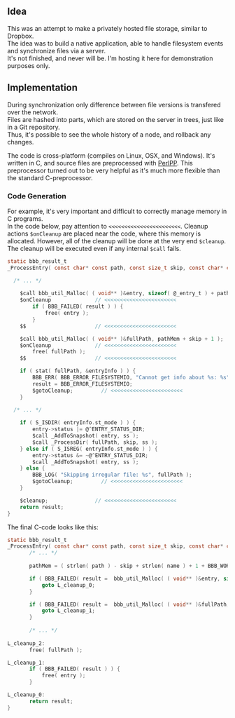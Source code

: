 ## Idea

This was an attempt to make a privately hosted file storage, similar to Dropbox.  
The idea was to build a native application, able to handle filesystem events and synchronize files via a server.  
It's not finished, and never will be. I'm hosting it here for demonstration purposes only.

## Implementation

During synchronization only difference between file versions is transfered over the network.  
Files are hashed into parts, which are stored on the server in trees, just like in a Git repository.  
Thus, it's possible to see the whole history of a node, and rollback any changes.

The code is cross-platform (compiles on Linux, OSX, and Windows). It's written in C, and source files are preprocessed with [PerlPP](https://github.com/d-ash/perlpp). This preprocessor turned out to be very helpful as it's much more flexible than the standard C-preprocessor.

### Code Generation

For example, it's very important and difficult to correctly manage memory in C programs.  
In the code below, pay attention to `<<<<<<<<<<<<<<<<<<<<<<<`. Cleanup actions `$onCleanup` are placed near the code, where this memory is allocated. However, all of the cleanup will be done at the very end `$cleanup`. The cleanup will be executed even if any internal `$call` fails.

```C
static bbb_result_t
_ProcessEntry( const char* const path, const size_t skip, const char* const name, @_t* const ss ) {

  /* ... */
  
	$call bbb_util_Malloc( ( void** )&entry, sizeof( @_entry_t ) + pathMem );
	$onCleanup              // <<<<<<<<<<<<<<<<<<<<<<<
		if ( BBB_FAILED( result ) ) {
			free( entry );
		}
	$$                      // <<<<<<<<<<<<<<<<<<<<<<<

	$call bbb_util_Malloc( ( void** )&fullPath, pathMem + skip + 1 );
	$onCleanup              // <<<<<<<<<<<<<<<<<<<<<<<
		free( fullPath );
	$$                      // <<<<<<<<<<<<<<<<<<<<<<<

	if ( stat( fullPath, &entryInfo ) ) {
		BBB_ERR( BBB_ERROR_FILESYSTEMIO, "Cannot get info about %s: %s", fullPath, strerror( errno ) );
		result = BBB_ERROR_FILESYSTEMIO;
		$gotoCleanup;         // <<<<<<<<<<<<<<<<<<<<<<<
	}

  /* ... */
  
	if ( S_ISDIR( entryInfo.st_mode ) ) {
		entry->status |= @^ENTRY_STATUS_DIR;
		$call _AddToSnapshot( entry, ss );
		$call _ProcessDir( fullPath, skip, ss );
	} else if ( S_ISREG( entryInfo.st_mode ) ) {
		entry->status &= ~@^ENTRY_STATUS_DIR;
		$call _AddToSnapshot( entry, ss );
	} else {
		BBB_LOG( "Skipping irregular file: %s", fullPath );
		$gotoCleanup;         // <<<<<<<<<<<<<<<<<<<<<<<
	}

	$cleanup;               // <<<<<<<<<<<<<<<<<<<<<<<
	return result;
}
```

The final C-code looks like this:
```C
static bbb_result_t
_ProcessEntry( const char* const path, const size_t skip, const char* const name, bbb_sshot_t* const ss ) {
       /* ... */
       
       pathMem = ( strlen( path ) - skip + strlen( name ) + 1 + BBB_WORD_SIZE ) & ~( BBB_WORD_SIZE - 1 );

       if ( BBB_FAILED( result =  bbb_util_Malloc( ( void** )&entry, sizeof( bbb_sshot_entry_t ) + pathMem )  ) ) { 
           goto L_cleanup_0;
       }   

       if ( BBB_FAILED( result =  bbb_util_Malloc( ( void** )&fullPath, pathMem + skip + 1 )  ) ) { 
           goto L_cleanup_1;
       }
       
       /* ... */
       
L_cleanup_2:
       free( fullPath );

L_cleanup_1:
       if ( BBB_FAILED( result ) ) {
           free( entry );
       }

L_cleanup_0:
       return result;
}
```
